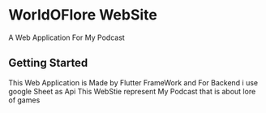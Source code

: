 # WorldOFlore WebSite

A Web Application For My Podcast

## Getting Started

This Web Application is Made by Flutter FrameWork and For Backend i use google Sheet as Api
This WebStie represent My Podcast that is about lore of games
